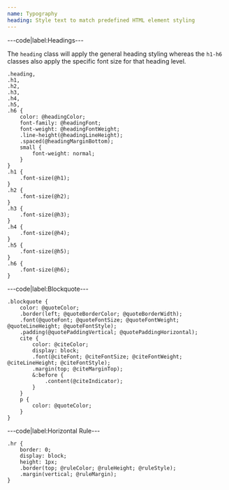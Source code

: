 ```yaml
---
name: Typography
heading: Style text to match predefined HTML element styling
---
```


---code|label:Headings---
   
The `heading` class will apply the general heading styling whereas the `h1-h6` classes also apply the specific font size for that heading level.

```less
.heading,
.h1,
.h2,
.h3,
.h4,
.h5,
.h6 {
	color: @headingColor;
	font-family: @headingFont;
	font-weight: @headingFontWeight;
	.line-height(@headingLineHeight);
	.spaced(@headingMarginBottom);
	small {
		font-weight: normal;
	}
}
.h1 {
	.font-size(@h1);
}
.h2 {
	.font-size(@h2);
}
.h3 {
	.font-size(@h3);
}
.h4 {
	.font-size(@h4);
}
.h5 {
	.font-size(@h5);
}
.h6 {
	.font-size(@h6);
}
```

---code|label:Blockquote---


```less
.blockquote {
	color: @quoteColor;
	.border(left; @quoteBorderColor; @quoteBorderWidth);
	.font(@quoteFont; @quoteFontSize; @quoteFontWeight; @quoteLineHeight; @quoteFontStyle);
	.padding(@quotePaddingVertical; @quotePaddingHorizontal);
	cite {
		color: @citeColor;
		display: block;
		.font(@citeFont; @citeFontSize; @citeFontWeight; @citeLineHeight; @citeFontStyle);
		.margin(top; @citeMarginTop);
		&:before {
			.content(@citeIndicator);
		}
	}
	p {
		color: @quoteColor;
	}
}
```

---code|label:Horizontal Rule---


```less
.hr {
	border: 0;
	display: block;
	height: 1px;
	.border(top; @ruleColor; @ruleHeight; @ruleStyle);
	.margin(vertical; @ruleMargin);
}
```